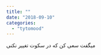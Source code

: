 ```yaml
---
title: ""
date: "2018-09-10"
categories: 
  - "tytomood"
---
```


میگفت سعی کن که در سکوت تغییر نکنی
